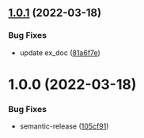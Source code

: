 ## [1.0.1](https://github.com/coingaming/grpc-mock/compare/v1.0.0...v1.0.1) (2022-03-18)


### Bug Fixes

* update ex_doc ([81a6f7e](https://github.com/coingaming/grpc-mock/commit/81a6f7eb8b7bb6721394a4e2f57c87ea1484816b))

# 1.0.0 (2022-03-18)


### Bug Fixes

* semantic-release ([105cf91](https://github.com/coingaming/grpc-mock/commit/105cf910a7fed8f31d1780e392acc1cfab4367dd))
